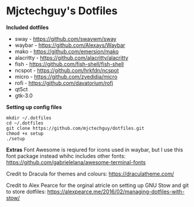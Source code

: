 # Mjctechguy's Dotfiles
**Included dotfiles**
- sway - https://github.com/swaywm/sway
- waybar - https://github.com/Alexays/Waybar
- mako - https://github.com/emersion/mako
- alacritty - https://github.com/alacritty/alacritty
- fish - https://github.com/fish-shell/fish-shell
- ncspot - https://github.com/hrkfdn/ncspot
- micro - https://github.com/zyedidia/micro
- rofi - https://github.com/davatorium/rofi
- qt5ct
- gtk-3.0

**Setting up config files**
```
mkdir ~/.dotfiles
cd ~/.dotfiles
git clone https://github.com/mjctechguy/dotfiles.git
chmod +x setup
./setup
```

**Extras**
Font Awesome is reqiured for icons used in waybar, but I use this font package instead whihc includes other fonts: https://github.com/gabrielelana/awesome-terminal-fonts

Credit to Dracula for themes and colours: https://draculatheme.com/

Credit to Alex Pearce for the orginal atricle on setting up GNU Stow and git to store dotfiles: https://alexpearce.me/2016/02/managing-dotfiles-with-stow/
